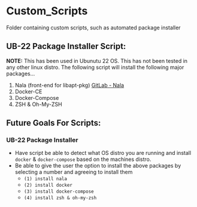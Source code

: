 # Custom_Scripts
Folder containing custom scripts, such as automated package installer

## UB-22 Package Installer Script:
**NOTE:** This has been used in Ubunutu 22 OS. This has not been tested in any other linux distro. 
The following script will install the following major packages...
1. Nala (front-end for libapt-pkg) [GitLab - Nala](https://gitlab.com/volian/nala)
2. Docker-CE
3. Docker-Compose
4. ZSH & Oh-My-ZSH

## Future Goals For Scripts:
### UB-22 Package Installer
- Have script be able to detect what OS distro you are running and install `docker` & `docker-compose` based on the machines distro. 
- Be able to give the user the option to install the above packages by selecting a number and agreeing to install them
  - `(1) install nala`
  - `(2) install docker`
  - `(3) install docker-compose` 
  - `(4) install zsh & oh-my-zsh` 

